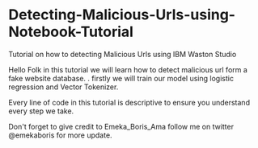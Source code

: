 # Detecting-Malicious-Urls-using-Notebook-Tutorial
Tutorial on how to detecting Malicious Urls using IBM Waston Studio 


Hello Folk in this tutorial we will learn how to detect malicious url form a fake website database.
.
firstly we will train our model using logistic regression and Vector Tokenizer.

Every line of code in this tutorial is descriptive to ensure you understand every step we take.


Don't forget to give credit to Emeka_Boris_Ama follow me on twitter @emekaboris for more update.
